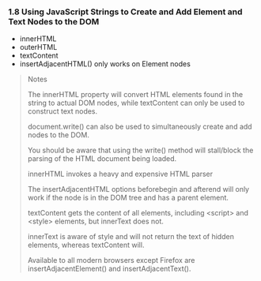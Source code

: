 ### 1.8 Using JavaScript Strings to Create and Add Element and Text Nodes to the DOM

* innerHTML
* outerHTML
* textContent
* insertAdjacentHTML() only works on Element nodes

> Notes
>
> The innerHTML property will convert HTML elements found in the string to actual DOM nodes, while textContent can only be used to construct text nodes.
>
> document.write() can also be used to simultaneously create and add nodes to the DOM.
>
> You should be aware that using the write() method will stall/block the parsing of the HTML document being loaded.
>
> innerHTML invokes a heavy and expensive HTML parser
>
> The insertAdjacentHTML options beforebegin and afterend will only work if the node is in the DOM tree and has a parent element.
>
> textContent gets the content of all elements, including \<script> and \<style> elements, but innerText does not.
>
> innerText is aware of style and will not return the text of hidden elements, whereas textContent will.
>
> Available to all modern browsers except Firefox are insertAdjacentElement() and insertAdjacentText().